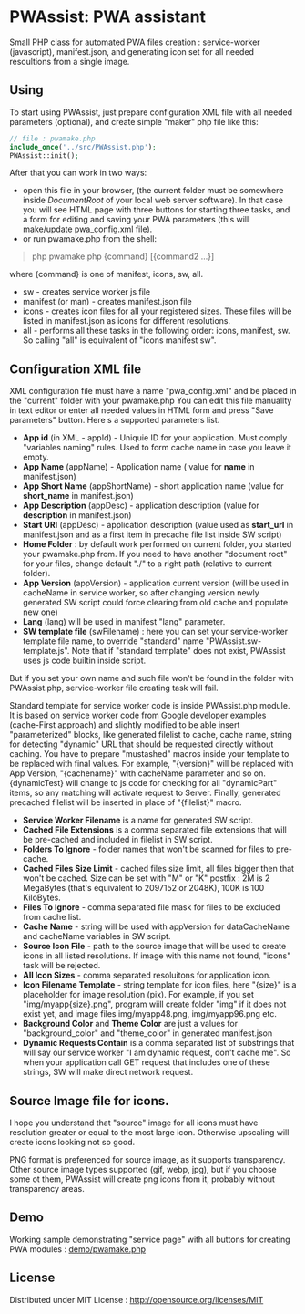# PWAssist: PWA assistant

Small PHP class for automated PWA files creation : service-worker (javascript), manifest.json,
and generating icon set for all needed resoultions from a single image.

## Using

To start using PWAssist, just prepare configuration XML file with all needed parameters (optional), 
and create simple "maker" php file like this:

```php
// file : pwamake.php
include_once('../src/PWAssist.php');
PWAssist::init();
```
After that you can work in two ways:

- open this file in your browser, (the current folder must be somewhere inside *DocumentRoot* of your local web server software).
In that case you will see HTML page with three buttons for starting three tasks, and a form for editing and saving your PWA parameters (this will make/update pwa_config.xml file).
- or run pwamake.php from the shell:
> php pwamake.php {command} [{command2 ...}]

where {command} is one of manifest, icons, sw, all.
- sw - creates service worker js file
- manifest (or man) - creates manifest.json file
- icons - creates icon files for all your registered sizes. These files will be listed in manifest.json as icons for different resolutions.
- all - performs all these tasks in the following order: icons, manifest, sw.
So calling "all" is equivalent of "icons manifest sw".

## Configuration XML file

XML configuration file must have a name "pwa_config.xml" and be placed in the "current" folder with your pwamake.php
You can edit this file manuallty in text editor or enter all needed values in HTML form and press "Save parameters" button.
Here s a supported parameters list.
- __App id__ (in XML - appId) - Uniquie ID for your application. Must comply "variables naming" rules. Used to form cache name in case you leave it empty.
- __App Name__ (appName) - Application name ( value for __name__  in manifest.json)
- __App Short Name__ (appShortName) - short application name (value for __short_name__ in manifest.json)
- __App Description__ (appDesc) - application description (value for __description__ in manifest.json)
- __Start URI__ (appDesc) - application description (value used as __start_url__ in manifest.json and as a first item in precache file list inside SW script)
- __Home Folder__ : by default work performed on current folder, you started your pwamake.php from.
If you need to have another "document root" for your files, change default "./" to a right path (relative to current folder).
- __App Version__ (appVersion) - application current version (will be used in cacheName in service worker,
so after changing version newly generated SW script could force clearing from old cache and populate new one)
- __Lang__ (lang) will be used in manifest "lang" parameter.
- __SW template file__ (swFilename) : here you can set your service-worker template file name,
to override "standard" name "PWAssist.sw-template.js".
Note that if "standard template" does not exist, PWAssist uses js code builtin inside script.

But if you set your own name and such file won't be found in the folder with PWAssist.php,
service-worker file creating task will fail.

Standard template for service worker code is inside PWAssist.php module.
It is based on service worker code from Google developer examples (cache-First approach) and slightly modified
to be able insert "parameterized" blocks, like generated filelist to cache, cache name, string for detecting
"dynamic" URL that should be requested directly without caching.
You have to prepare "mustashed" macros inside your template to be replaced with final values.
For example, "{version}" will be replaced with App Version, "{cachename}" with cacheName parameter and so on.
{dynamicTest} will change to js code for checking for all "dynamicPart" items, so any matching will activate request to Server.
Finally, generated precached filelist will be inserted in place of "{filelist}" macro.

- __Service Worker Filename__ is a name for generated SW script.
- __Cached File Extensions__ is a comma separated file extensions that will be pre-cached and included in filelist in SW script.
- __Folders To Ignore__ - folder names that won't be scanned for files to pre-cache.
- __Cached Files Size Limit__ - cached files size limit, all files bigger then that won't be cached.
Size can be set with "M" or "K" postfix : 2M is 2 MegaBytes (that's equivalent to 2097152 or 2048K), 100K is 100 KiloBytes.
- __Files To Ignore__ - comma separated file mask for files to be excluded from cache list.
- __Cache Name__ - string will be used with appVersion for dataCacheName and cacheName variables in SW script.
- __Source Icon File__ - path to the source image that will be used to create icons in all listed resolutions.
If image with this name not found, "icons" task will be rejected.
- __All Icon Sizes__ - comma separated resoluitons for application icon.
- __Icon Filename Template__ - string template for icon files, here "{size}" is a placeholder for image resolution (pix).
For example, if you set "img/myapp{size}.png", program wiill create folder "img" if it does not exist yet, and image files
img/myapp48.png, img/myapp96.png etc.
- __Background Color__ and __Theme Color__ are just a values for "background_color" and "theme_color" in generated manifest.json
- __Dynamic Requests Contain__ is a comma separated list of substrings that will say our service worker "I am dynamic request, don't cache me".
So when your application call GET request that includes one of these strings, SW will make direct network request.

## Source Image file for icons.
I hope you understand that "source" image for all icons must have resolution greater or equal to the most large icon.
Otherwise upscaling will create icons looking not so good.

PNG format is preferenced for source image, as it supports transparency.
Other source image types supported (gif, webp, jpg), but if you choose some ot them, PWAssist will create png icons from it,
probably without transparency areas.

## Demo
Working sample demonstrating "service page" with all buttons for creating PWA modules :
[demo/pwamake.php](demo/pwamake.php)

## License
Distributed under MIT License :
http://opensource.org/licenses/MIT
